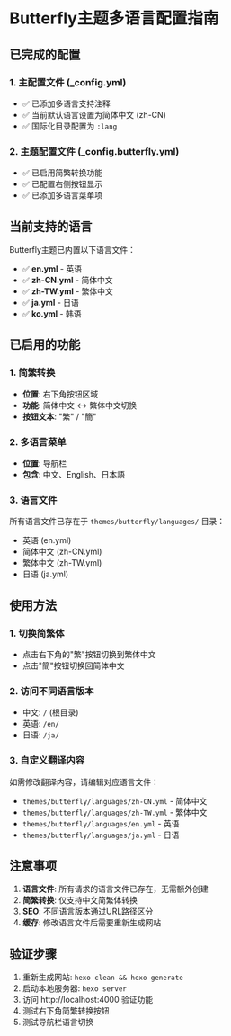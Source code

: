 # Butterfly主题多语言配置指南

## 已完成的配置

### 1. 主配置文件 (_config.yml)
- ✅ 已添加多语言支持注释
- ✅ 当前默认语言设置为简体中文 (zh-CN)
- ✅ 国际化目录配置为 `:lang`

### 2. 主题配置文件 (_config.butterfly.yml)
- ✅ 已启用简繁转换功能
- ✅ 已配置右侧按钮显示
- ✅ 已添加多语言菜单项

## 当前支持的语言

Butterfly主题已内置以下语言文件：
- ✅ **en.yml** - 英语
- ✅ **zh-CN.yml** - 简体中文
- ✅ **zh-TW.yml** - 繁体中文
- ✅ **ja.yml** - 日语
- ✅ **ko.yml** - 韩语

## 已启用的功能

### 1. 简繁转换
- **位置**: 右下角按钮区域
- **功能**: 简体中文 ↔ 繁体中文切换
- **按钮文本**: "繁" / "簡"

### 2. 多语言菜单
- **位置**: 导航栏
- **包含**: 中文、English、日本語

### 3. 语言文件
所有语言文件已存在于 `themes/butterfly/languages/` 目录：
- 英语 (en.yml)
- 简体中文 (zh-CN.yml)
- 繁体中文 (zh-TW.yml)
- 日语 (ja.yml)

## 使用方法

### 1. 切换简繁体
- 点击右下角的"繁"按钮切换到繁体中文
- 点击"簡"按钮切换回简体中文

### 2. 访问不同语言版本
- 中文: `/` (根目录)
- 英语: `/en/`
- 日语: `/ja/`

### 3. 自定义翻译内容
如需修改翻译内容，请编辑对应语言文件：
- `themes/butterfly/languages/zh-CN.yml` - 简体中文
- `themes/butterfly/languages/zh-TW.yml` - 繁体中文
- `themes/butterfly/languages/en.yml` - 英语
- `themes/butterfly/languages/ja.yml` - 日语

## 注意事项

1. **语言文件**: 所有请求的语言文件已存在，无需额外创建
2. **简繁转换**: 仅支持中文简繁体转换
3. **SEO**: 不同语言版本通过URL路径区分
4. **缓存**: 修改语言文件后需要重新生成网站

## 验证步骤

1. 重新生成网站: `hexo clean && hexo generate`
2. 启动本地服务器: `hexo server`
3. 访问 http://localhost:4000 验证功能
4. 测试右下角简繁转换按钮
5. 测试导航栏语言切换